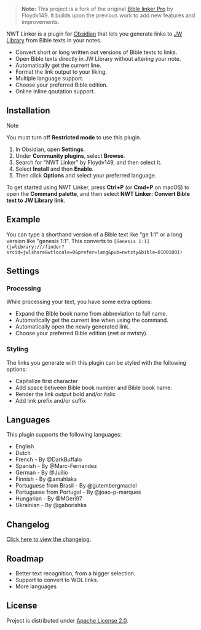 > **Note:** This project is a fork of the original [Bible linker Pro](https://github.com/Floydv149/bibleLinkerPro) by Floydv149. It builds upon the previous work to add new features and improvements.

NWT Linker is a plugin for [Obsidian](https://obsidian.md/) that lets you generate links to [JW Library](https://www.jw.org/en/online-help/jw-library/) from Bible texts in your notes.

-   Convert short or long written out versions of Bible texts to links.
-   Open Bible texts directly in JW Library without altering your note.
-   Automatically get the current line.
-   Format the link output to your liking.
-   Multiple language support.
-   Choose your preferred Bible edition.
-   Online inline qoutation support.

## Installation

> [!Note]  
> You must turn off **Restricted mode** to use this plugin.

1. In Obsidian, open **Settings**.
2. Under **Community plugins**, select **Browse**.
3. Search for "NWT Linker" by Floydv149, and then select it.
4. Select **Install** and then **Enable**.
5. Then click **Options** and select your preferred language.

To get started using NWT Linker, press **Ctrl+P** (or **Cmd+P** on macOS) to open the **Command palette**, and then select **NWT Linker: Convert Bible text to JW Library link**.

## Example

You can type a shorthand version of a Bible text like "ge 1:1" or a long version like "genesis 1:1".
This converts to `[Genesis 1:1](jwlibrary:///finder?srcid=jwlshare&wtlocale=O&prefer=lang&pub=nwtsty&bible=01001001)`

## Settings

### Processing

While processing your text, you have some extra options:

-   Expand the Bible book name from abbreviation to full name.
-   Automatically get the current line when using the command.
-   Automatically open the newly generated link.
-   Choose your preferred Bible edition (nwt or nwtsty).

### Styling

The links you generate with this plugin can be styled with the following options:

-   Capitalize first character
-   Add space between Bible book number and Bible book name.
-   Render the link output bold and/or italic
-   Add link prefix and/or suffix

## Languages

This plugin supports the following languages:

-   English
-   Dutch
-   French - By @DarkBuffalo
-   Spanish - By @Marc-Fernandez
-   German - By @Juilio
-   Finnish - By @amahlaka
-   Portuguese from Brasil - By @gutembergmaciel
-   Portuguese from Portugal - By @joao-p-marques
-   Hungarian - By @MGeri97
-   Ukrainian - By @gaborishka

## Changelog

[Click here to view the changelog.](https://github.com/Floydv149/bibleLinkerPro/blob/main/CHANGELOG.MD)

## Roadmap

-   Better text recognition, from a bigger selection.
-   Support to convert to WOL links.
-   More languages

## License

Project is distributed under [Apache License 2.0](LICENSE).
